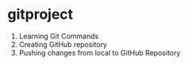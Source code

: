 # gitproject
1. Learning Git Commands
2. Creating GitHub repository
3. Pushing changes from local to GitHub Repository
